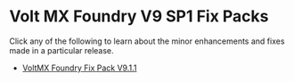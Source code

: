                           

Volt MX  Foundry V9 SP1 Fix Packs
===============================

Click any of the following to learn about the minor enhancements and fixes made in a particular release.

*   [VoltMX Foundry Fix Pack V9.1.1](V9SP1FP1.md)
